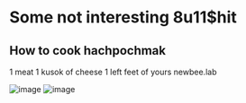 # Some not interesting 8u11$hit

## How to cook hachpochmak

1 meat 1 kusok of cheese 1 left feet of yours
newbee.lab

![image](https://user-images.githubusercontent.com/117623022/200807879-a85f2843-e6f8-460e-b385-054897b12621.png)
![image](https://user-images.githubusercontent.com/117623022/200807931-5ac48416-ab00-4d96-8458-90d0cab19552.png)
